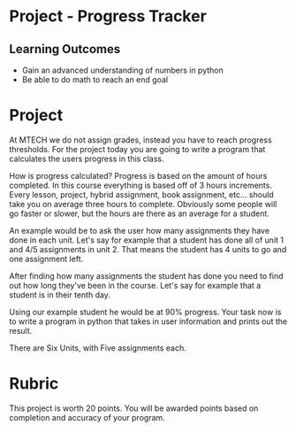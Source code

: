 # Project - Progress Tracker

## Learning Outcomes ##

- Gain an advanced understanding of numbers in python
- Be able to do math to reach an end goal

# Project #

At MTECH we do not assign grades, instead you have to reach progress thresholds. For the project today you are going to write a program that calculates the users progress in this class. 

How is progress calculated?
Progress is based on the amount of hours completed. In this course everything is based off of 3 hours increments. Every lesson, project, hybrid assignment, book assignment, etc... should take you on average three hours to complete. Obviously some people will go faster or slower, but the hours are there as an average for a student.

An example would be to ask the user how many assignments they have done in each unit. Let's say for example that a student has done all of unit 1 and 4/5 assignments in unit 2. That means the student has 4 units to go and one assignment left.

After finding how many assignments the student has done you need to find out how long they've been in the course. Let's say for example that a student is in their tenth day. 

Using our example student he would be at 90% progress. Your task now is to write a program in python that takes in user information and prints out the result.

There are Six Units, with Five assignments each.

# Rubric #

This project is worth 20 points. You will be awarded points based on completion and accuracy of your program. 



